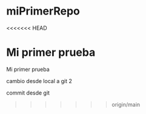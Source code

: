 # miPrimerRepo
<<<<<<< HEAD

Mi primer prueba
=======
Mi primer prueba

cambio desde local a git 2

commit desde git 
>>>>>>> origin/main
